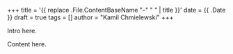 +++
title = '{{ replace .File.ContentBaseName "-" " " | title }}'
date = {{ .Date }}
draft = true
tags = []
author = "Kamil Chmielewski"
+++

Intro here.

<!--more-->

Content here.
